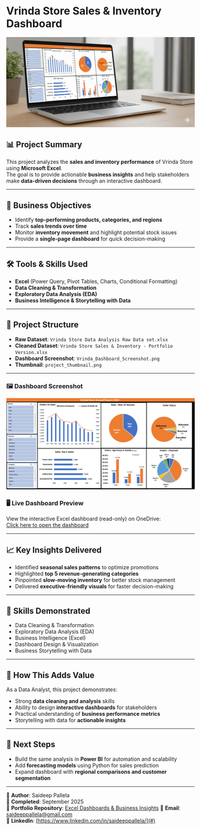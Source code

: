 # Vrinda Store Sales & Inventory Dashboard  

![Project Thumbnail](./project%20thumbnail.png)  

## 📊 Project Summary  
This project analyzes the **sales and inventory performance** of Vrinda Store using **Microsoft Excel**.  
The goal is to provide actionable **business insights** and help stakeholders make **data-driven decisions** through an interactive dashboard.  

---

## 🎯 Business Objectives  
- Identify **top-performing products, categories, and regions**  
- Track **sales trends over time**  
- Monitor **inventory movement** and highlight potential stock issues  
- Provide a **single-page dashboard** for quick decision-making  

---

## 🛠️ Tools & Skills Used  
- **Excel** (Power Query, Pivot Tables, Charts, Conditional Formatting)  
- **Data Cleaning & Transformation**  
- **Exploratory Data Analysis (EDA)**  
- **Business Intelligence & Storytelling with Data**  

---

## 📂 Project Structure  

- **Raw Dataset**: `Vrinda Store Data Analysis Raw Data set.xlsx`  
- **Cleaned Dataset**: `Vrinda Store Sales & Inventory - Portfolio Version.xlsx`  
- **Dashboard Screenshot**: `Vrinda_Dashboard_Screenshot.png`  
- **Thumbnail**: `project_thumbnail.png`

---
### 🖼️ Dashboard Screenshot

![Vrinda Dashboard](./Vrinda%20Dashboard%20Screenshot.png)


### 🖥️ Live Dashboard Preview
View the interactive Excel dashboard (read-only) on OneDrive:  
[Click here to open the dashboard](https://1drv.ms/x/c/2bb7e29997cf6540/EUBlz5eZ4rcggCsXAQAAAAABBIrEYQcBeHKtZO1HrdcwsQ?e=idnZEa)

---

## 📈 Key Insights Delivered  
- Identified **seasonal sales patterns** to optimize promotions  
- Highlighted **top 5 revenue-generating categories**  
- Pinpointed **slow-moving inventory** for better stock management  
- Delivered **executive-friendly visuals** for faster decision-making  

---

## 🧩 Skills Demonstrated  
- Data Cleaning & Transformation  
- Exploratory Data Analysis (EDA)  
- Business Intelligence (Excel)  
- Dashboard Design & Visualization  
- Business Storytelling with Data  

---

## 🚀 How This Adds Value  
As a Data Analyst, this project demonstrates:  
- Strong **data cleaning and analysis** skills  
- Ability to design **interactive dashboards** for stakeholders  
- Practical understanding of **business performance metrics**  
- Storytelling with data for **actionable insights**  

---

## 🔗 Next Steps  
- Build the same analysis in **Power BI** for automation and scalability  
- Add **forecasting models** using Python for sales prediction  
- Expand dashboard with **regional comparisons and customer segmentation**  

---

👤 **Author**: Saideep Pallela  
📅 **Completed**: September 2025  
🔗 **Portfolio Repository**: [Excel Dashboards & Business Insights](https://github.com/saideeppallela/Explore-My-7-Excel-Projects)
📧 **Email**: saideeppallela@gmail.com  
💼 **LinkedIn**: [https://www.linkedin.com/in/saideeppallela/](#)  
